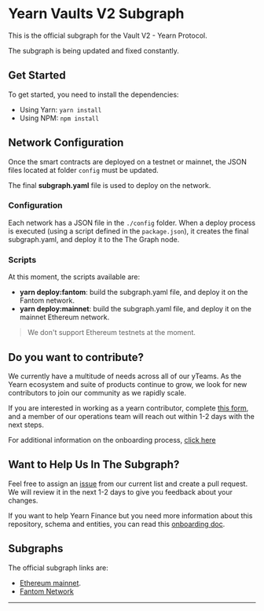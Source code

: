# Yearn Vaults V2 Subgraph

This is the official subgraph for the Vault V2 - Yearn Protocol.

The subgraph is being updated and fixed constantly.

## Get Started

To get started, you need to install the dependencies:

- Using Yarn: `yarn install`
- Using NPM: `npm install`

## Network Configuration

Once the smart contracts are deployed on a testnet or mainnet, the JSON files located at folder `config` must be updated.

The final **subgraph.yaml** file is used to deploy on the network.

### Configuration

Each network has a JSON file in the `./config` folder. When a deploy process is executed (using a script defined in the `package.json`), it creates the final subgraph.yaml, and deploy it to the The Graph node.

### Scripts

At this moment, the scripts available are:

- **yarn deploy:fantom**: build the subgraph.yaml file, and deploy it on the Fantom network.
- **yarn deploy:mainnet**: build the subgraph.yaml file, and deploy it on the mainnet Ethereum network.

> We don't support Ethereum testnets at the moment.

## Do you want to contribute?

We currently have a multitude of needs across all of our yTeams. As the Yearn ecosystem and suite of products continue to grow, we look for new contributors to join our community as we rapidly scale.

If you are interested in working as a yearn contributor, complete [this form](https://github.com/yearn/onboarding/invitations), and a member of our operations team will reach out within 1-2 days with the next steps.

For additional information on the onboarding process, [click here](https://yearnfinance.notion.site/Contributors-bceb03566612483ca139f800fb5452ad)

## Want to Help Us In The Subgraph?

Feel free to assign an [issue](https://github.com/yearn/yearn-vaults-v2-subgraph/issues) from our current list and create a pull request. We will review it in the next 1-2 days to give you feedback about your changes.

If you want to help Yearn Finance but you need more information about this repository, schema and entities, you can read this [onboarding doc](./docs/onboarding.md).

## Subgraphs

The official subgraph links are:

- [Ethereum mainnet](https://thegraph.com/explorer/subgraph?id=0xf50b705e4eaba269dfe954f10c65bd34e6351e0c-0&version=0xf50b705e4eaba269dfe954f10c65bd34e6351e0c-0-0&view=Overview).
- [Fantom Network](https://thegraph.com/legacy-explorer/subgraph/yearn/yearn-vaults-v2-fantom)

---
